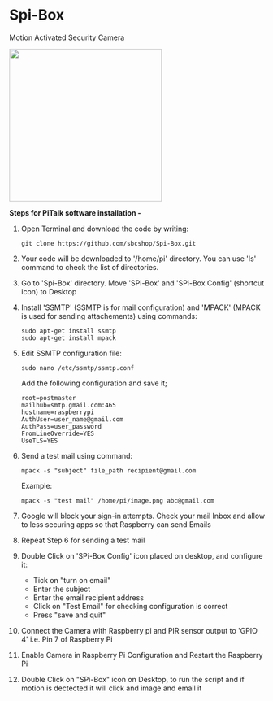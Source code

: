 # Spi-Box
Motion Activated Security Camera

<img src="https://cdn.shopify.com/s/files/1/1217/2104/products/spi_box_white_a_720_660_1024x1024.png?v=1528440308" width="300">

**Steps for PiTalk software installation -** 

1. Open Terminal and download the code by writing: 
   ```
   git clone https://github.com/sbcshop/Spi-Box.git
   ```
   
2. Your code will be downloaded to '/home/pi' directory. You can use 'ls' command to check the list of directories.

3. Go to 'Spi-Box' directory. Move 'SPi-Box' and 'SPi-Box Config' (shortcut icon) to Desktop

4. Install 'SSMTP' (SSMTP is for mail configuration) and 'MPACK' (MPACK is used for sending attachements) using commands:
   ```
   sudo apt-get install ssmtp
   sudo apt-get install mpack
   ```   
   
5. Edit SSMTP configuration file:
   ```
   sudo nano /etc/ssmtp/ssmtp.conf
   ```
   
   Add the following configuration and save it;
   ```
   root=postmaster
   mailhub=smtp.gmail.com:465
   hostname=raspberrypi
   AuthUser=user_name@gmail.com
   AuthPass=user_password
   FromLineOverride=YES
   UseTLS=YES
   ```

6. Send a test mail using command:
   ```
   mpack -s "subject" file_path recipient@gmail.com
   ```
   Example:
   ```
   mpack -s "test mail" /home/pi/image.png abc@gmail.com
   ```
   
7. Google will block your sign-in attempts. Check your mail Inbox and allow to less securing apps so that Raspberry can send Emails

8. Repeat Step 6 for sending a test mail

9. Double Click on 'SPi-Box Config' icon placed on desktop, and configure it:
   - Tick on "turn on email"
   - Enter the subject
   - Enter the email recipient address
   - Click on "Test Email" for checking configuration is correct
   - Press "save and quit"
   
10. Connect the Camera with Raspberry pi and PIR sensor output to 'GPIO 4' i.e. Pin 7 of Raspberry Pi

11. Enable Camera in Raspberry Pi Configuration and Restart the Raspberry Pi

12. Double Click on "SPi-Box" icon on Desktop, to run the script and if motion is dectected it will click and image and email it
